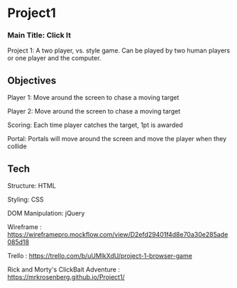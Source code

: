# Project1

### Main Title: Click It

Project 1: A two player, vs. style game. Can be played by two human players or one player and the computer. 

## Objectives
Player 1: 
          Move around the screen to chase a moving target
          
Player 2: 
          Move around the screen to chase a moving target
          
Scoring:
          Each time player catches the target, 1pt is awarded

Portal:
          Portals will move around the screen and move the player when they collide
          
          
## Tech

Structure: HTML

Styling: CSS

DOM Manipulation: jQuery


  
  
  
  Wireframe : https://wireframepro.mockflow.com/view/D2efd29401f4d8e70a30e285ade085d18
  
  Trello : https://trello.com/b/uUMlkXdU/project-1-browser-game
  
  Rick and Morty's ClickBait Adventure : https://mrkrosenberg.github.io/Project1/
